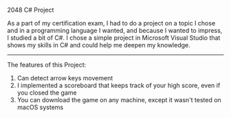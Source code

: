 2048 C# Project

As a part of my certification exam, I had to do a project on a topic I chose and in a programming language I wanted, and because I wanted to impress, I studied a bit of C#.
I chose a simple project in Microsoft Visual Studio that shows my skills in C# and could help me deepen my knowledge.

----------------------------------------
The features of this Project:
1. Can detect arrow keys movement
2. I implemented a scoreboard that keeps track of your high score, even if you closed the game
3. You can download the game on any machine, except it wasn't tested on macOS systems


